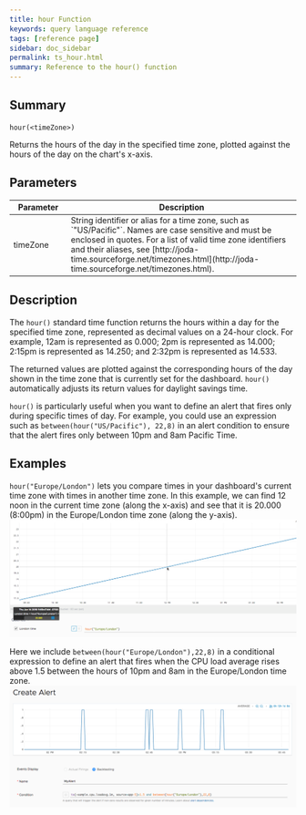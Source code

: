 ```yaml
---
title: hour Function
keywords: query language reference
tags: [reference page]
sidebar: doc_sidebar
permalink: ts_hour.html
summary: Reference to the hour() function
---
```

## Summary
```
hour(<timeZone>)
```
Returns the hours of the day in the specified time zone, plotted against the hours of the day on the chart's x-axis. 

## Parameters
<table>
<tbody>
<thead>
<tr><th width="20%">Parameter</th><th width="80%">Description</th></tr>
</thead>
<tr><td>timeZone</td>
<td markdown="span">
String identifier or alias for a time zone, such as `"US/Pacific"`. Names are case sensitive and must be enclosed in quotes. For a list of valid time zone identifiers and their aliases, see  [http://joda-time.sourceforge.net/timezones.html](http://joda-time.sourceforge.net/timezones.html).
</td></tr>
</tbody>
</table>


## Description

The `hour()` standard time function returns the hours within a day for the specified time zone, represented as decimal values on a 24-hour clock. For example, 12am is represented as 0.000; 2pm is represented as 14.000; 2:15pm is represented as 14.250; and 2:32pm is represented as 14.533. 

The returned values are plotted against the corresponding hours of the day shown in the time zone that is currently set for the dashboard. `hour()` automatically adjusts its return values for daylight savings time.

`hour()` is particularly useful when you want to define an alert that fires only during specific times of day. For example, you could use an expression such as `between(hour("US/Pacific"), 22,8)` in an alert condition to ensure that the alert fires only between 10pm and 8am Pacific Time. 



## Examples

`hour("Europe/London")` lets you compare times in your dashboard's current time zone with times in another time zone. In this example, we can find 12 noon in the current time zone (along the x-axis) and see that it is 20.000 (8:00pm) in the Europe/London time zone (along the y-axis). 
![hour](images/ts_hour.png)

Here we include `between(hour("Europe/London"),22,8)` in a conditional expression to define an alert that fires when the CPU load average rises above 1.5 between the hours of 10pm and 8am in the Europe/London time zone. 
![hour alert](images/ts_hour_alert.png)
